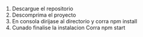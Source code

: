 1. Descargue el repositorio
2. Descomprima el proyecto
3. En consola dirijase al directorio y corra npm install
4. Cunado finalise la instalacion Corra npm start
